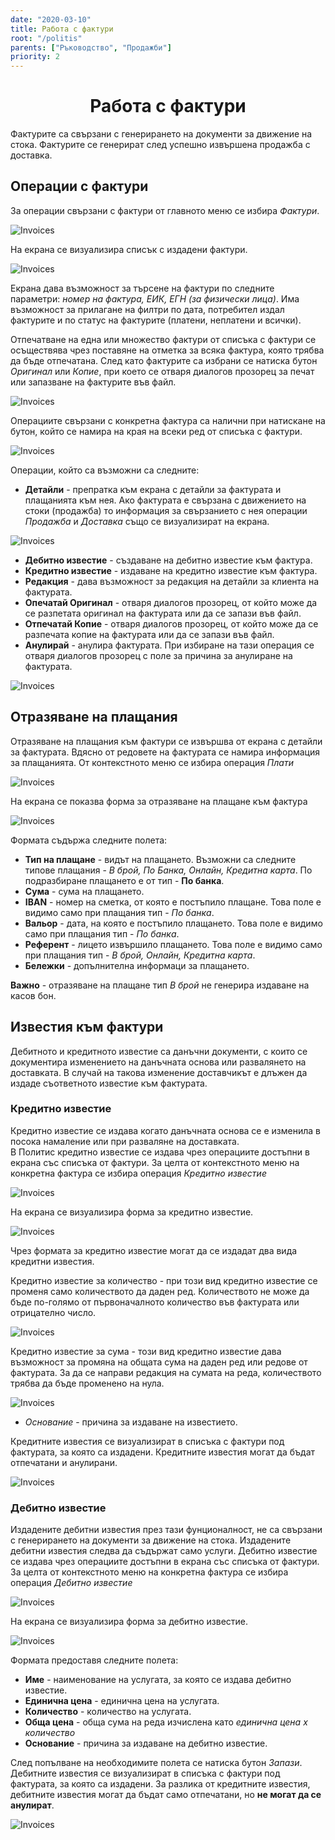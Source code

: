 ```yaml
---
date: "2020-03-10"
title: Работа с фактури
root: "/politis"
parents: ["Ръководство", "Продажби"]
priority: 2
---
```

<h1 align="center">
  Работа с фактури
</h1>

Фактурите са свързани с генерирането на документи за движение на стока. Фактурите се генерират след успешно извършена продажба с доставка.

## Операции с фактури

За операции свързани с фактури от главното меню се избира *Фактури*.

![Invoices](./invoices-menu.bg.png "Фактури - главно меню")

На екрана се визуализира списък с издадени фактури.

![Invoices](./invoices-list.bg.png "Фактури - списък")

Екрана дава възможност за търсене на фактури по следните параметри: *номер на фактура, ЕИК, ЕГН (за физически лица)*. Има възможност за прилагане на филтри по дата, потребител издал фактурите и по статус на фактурите (платени, неплатени и всички).

Отпечатване на една или множество фактури от списъка с фактури се осъществява чрез поставяне на отметка за всяка фактура, която трябва да бъде отпечатана. След като фактурите са избрани се натиска бутон *Оригинал* или *Копие*, при което се отваря диалогов прозорец за печат или запазване на фактурите във файл.

![Invoices](./invoices-print.bg.png "Фактури - печат")

Операциите свързани с конкретна фактура са налични при натискане на бутон, който се намира на края на всеки ред от списъка с фактури. 

![Invoices](./invoices-operations.bg.png "Фактури - операции")

Операции, който са възможни са следните:

* **Детайли** - препратка към екрана с детайли за фактурата и плащанията към нея. Ако фактурата е свързана с движението на стоки (продажба) то информация за свързанието с нея операции *Продажба* и *Доставка* също се визуализират на екрана.

![Invoices](./invoices-details.bg.png "Фактури - детайли")

* **Дебитно известие** - създаване на дебитно известие към фактура.
* **Кредитно известие** - издаване на кредитно известие към фактура.
* **Редакция** - дава възможност за редакция на детайли за клиента на фактурата.
* **Опечатай Оригинал** - отваря диалогов прозорец, от който може да се разпетата оригинал на фактурата или да се запази във файл.
* **Отпечатай Копие** - отваря диалогов прозорец, от който може да се разпечата копие на фактурата или да се запази във файл.
* **Анулирай** - анулира фактурата. При избиране на тази операция се отваря диалогов прозорец с поле за причина за анулиране на фактурата.

![Invoices](./invoices-cancel.bg.png "Фактури - анулиране")

## Отразяване на плащания

Отразяване на плащания към фактури се извършва от екрана с детайли за фактурата. Вдясно от редовете на фактурата се намира информация за плащанията. От контекстното меню се избира операция *Плати*

![Invoices](./invoices-payments.bg.png "Фактури - плащания")

На екрана се показва форма за отразяване на плащане към фактура

![Invoices](./invoices-payments-form.bg.png "Фактури - форма за плащания")

Формата съдържа следните полета:

* **Тип на плащане** - видът на плащането. Възможни са следните типове плащания - *В брой, По Банка, Онлайн, Кредитна карта*. По подразбиране плащането е от тип - **По банка**.
* **Сума** - сума на плащането.
* **IBAN** - номер на сметка, от която е постъпило плащане. Това поле е видимо само при плащания тип - *По банка*.
* **Вальор** - дата, на която е постъпило плащането. Това поле е видимо само при плащания тип - *По банка*.
* **Референт** - лицето извършило плащането. Това поле е видимо само при плащания тип - *В брой, Онлайн, Кредитна карта*.
* **Бележки** - допълнителна информаци за плащането.

**Важно** - отразяване на плащане тип *В брой* не генерира издаване на касов бон.

## Известия към фактури

Дебитното и кредитното известие са данъчни документи, с които се документира изменението на данъчната основа или развалянето на доставката. В случай на такова изменение доставчикът е длъжен да издаде съответното известие към фактурата.

### Кредитно известие
Кредитно известие се издава когато данъчната основа се е изменила в посока намаление или при разваляне на доставката.   
В Политис кредитно известие се издава чрез операциите достъпни в екрана със списъка от фактури. За целта от контекстното меню на конкретна фактура се избира операция *Кредитно известие*

![Invoices](./invoices-notes-credit.bg.png "Фактури - кредитно известие")

На екрана се визуализира форма за кредитно известие.

![Invoices](./invoices-notes-credit-form.bg.png "Фактури - форма за кредитно известие")

Чрез формата за кредитно известие могат да се издадат два вида кредитни известия.

<bullet></bullet> Кредитно известие за количество - при този вид кредитно известие се променя само количеството да даден ред. Количеството не може да бъде по-голямо от първоначалното количество във фактурата или отрицателно число.

![Invoices](./invoices-notes-credit-form-qty.bg.png "Фактури - форма за кредитно известие")

<bullet></bullet> Кредитно известие за сума - този вид кредитно известие дава възможност за промяна на общата сума на даден ред или редове от фактурата. За да се направи редакция на сумата на реда, количеството трябва да бъде променено на нула.

![Invoices](./invoices-notes-credit-form-amount.bg.png "Фактури - форма за кредитно известие")

* *Основание* - причина за издаване на известието.

Кредитните известия се визуализират в списъка с фактури под фактурата, за която са издадени. Кредитните известия могат да бъдат отпечатани и анулирани.

![Invoices](./invoices-notes-credit-operations.bg.png "Фактури - кредитно известие")


### Дебитно известие
Издадените дебитни известия през тази фунционалност, не са свързани с генерирането на документи за движение на стока. Издадените дебитни известия следва да съдържат само услуги. Дебитно известие се издава чрез операциите достъпни в екрана със списъка от фактури. За целта от контекстното меню на конкретна фактура се избира операция *Дебитно известие*

![Invoices](./invoices-notes-debit.bg.png "Фактури - дебитно известие")

На екрана се визуализира форма за дебитно известие.

![Invoices](./invoices-notes-debit-form.bg.png "Фактури - форма за дебитно известие")

Формата предоставя следните полета:

* **Име** - наименование на услугата, за която се издава дебитно известие.
* **Единична цена** - единична цена на услугата.
* **Количество** - количество на услугата.
* **Обща цена** -  обща сума на реда изчислена като *единична цена х количество*
* **Основание** - причина за издаване на дебитно известие.

След попълване на необходимите полета се натиска бутон *Запази*.   
Дебитните известия се визуализират в списъка с фактури под фактурата, за която са издадени. За разлика от кредитните известия, дебитните известия могат да бъдат само отпечатани, но **не могат да се анулират**.

![Invoices](./invoices-notes-debit-operations.bg.png "Фактури - дебитно известие")
